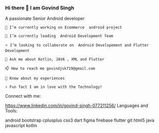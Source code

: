 ### Hi there 👋 I am Govind Singh

A passionate Senior Android developer 

    🔭 I’m currently working on Ecommerce  android project

    🌱 I’m currently leading  Android Development Team 

    ⭐ I’m looking to collaborate on  Android Developement and Flutter Development 

    💬 Ask me about Kotlin, JAVA , XML and Flutter 

    📫 How to reach me govindjsk719@gmail.com

    📄 Know about my experiences

    ⚡ Fun fact I am in love with the Technology!

Connect with me:

https://www.linkedin.com/in/govind-singh-077211256/
Languages and Tools:

android bootstrap cplusplus css3 dart figma firebase flutter git html5 java javascript kotlin 

